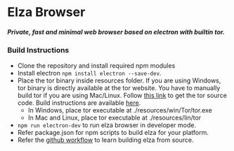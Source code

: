 # Elza Browser

##### Private, fast and minimal web browser based on electron with builtin tor.

### Build Instructions

- Clone the repository and install required npm modules
- Install electron `npm install electron --save-dev`.
- Place the tor binary inside resources folder. If you are using Windows, tor binary is directly available at the tor website. You have to manually build tor if you are using Mac/Linux. Follow [this link](https://www.torproject.org/download/tor/) to get the tor source code. Build instructions are available [here](https://2019.www.torproject.org/docs/tor-doc-unix.html.en).
  - In Windows, place tor executable at ./resources/win/Tor/tor.exe
  - In Mac and Linux, place tor executable at ./resources/lin/tor
- `npm run electron-dev` to run elza browser in developer mode.
- Refer package.json for npm scripts to build elza for your platform.
- Refer the [github workflow](https://github.com/elzabrowser/elza/blob/master/.github/workflows/release.yml) to learn building elza from source.
